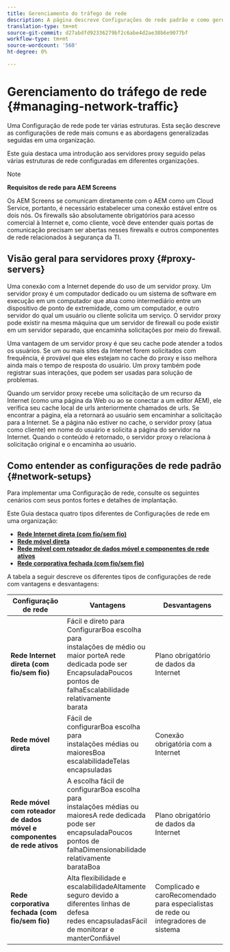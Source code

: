 ```yaml
---
title: Gerenciamento do tráfego de rede
description: A página descreve Configurações de rede padrão e como gerenciar o tráfego de rede.
translation-type: tm+mt
source-git-commit: d27abdfd92336279bf2c6abe4d2ae38b6e9077bf
workflow-type: tm+mt
source-wordcount: '560'
ht-degree: 0%

---
```



# Gerenciamento do tráfego de rede {#managing-network-traffic}

Uma Configuração de rede pode ter várias estruturas. Esta seção descreve as configurações de rede mais comuns e as abordagens generalizadas seguidas em uma organização.

Este guia destaca uma introdução aos servidores proxy seguido pelas várias estruturas de rede configuradas em diferentes organizações.

>[!NOTE]
>
>**Requisitos de rede para AEM Screens**
>
>Os AEM Screens se comunicam diretamente com o AEM como um Cloud Service, portanto, é necessário estabelecer uma conexão estável entre os dois nós. Os firewalls são absolutamente obrigatórios para acesso comercial à Internet e, como cliente, você deve entender quais portas de comunicação precisam ser abertas nesses firewalls e outros componentes de rede relacionados à segurança da TI.

## Visão geral para servidores proxy {#proxy-servers}

Uma conexão com a Internet depende do uso de um servidor proxy. Um servidor proxy é um computador dedicado ou um sistema de software em execução em um computador que atua como intermediário entre um dispositivo de ponto de extremidade, como um computador, e outro servidor do qual um usuário ou cliente solicita um serviço. O servidor proxy pode existir na mesma máquina que um servidor de firewall ou pode existir em um servidor separado, que encaminha solicitações por meio do firewall.

Uma vantagem de um servidor proxy é que seu cache pode atender a todos os usuários. Se um ou mais sites da Internet forem solicitados com frequência, é provável que eles estejam no cache do proxy e isso melhora ainda mais o tempo de resposta do usuário. Um proxy também pode registrar suas interações, que podem ser usadas para solução de problemas.

Quando um servidor proxy recebe uma solicitação de um recurso da Internet (como uma página da Web ou ao se conectar a um editor AEM), ele verifica seu cache local de urls anteriormente chamados de urls. Se encontrar a página, ela a retornará ao usuário sem encaminhar a solicitação para a Internet. Se a página não estiver no cache, o servidor proxy (atua como cliente) em nome do usuário e solicita a página do servidor na Internet. Quando o conteúdo é retornado, o servidor proxy o relaciona à solicitação original e o encaminha ao usuário.

## Como entender as configurações de rede padrão {#network-setups}

Para implementar uma Configuração de rede, consulte os seguintes cenários com seus pontos fortes e detalhes de implantação.

Este Guia destaca quatro tipos diferentes de Configurações de rede em uma organização:

* **[Rede Internet direta (com fio/sem fio)](/help/using/direct-internet-network.md)**
* **[Rede móvel direta](/help/using/mobile-network.md)**
* **[Rede móvel com roteador de dados móvel e componentes de rede ativos](/help/using/mobile-network-router.md)**
* **[Rede corporativa fechada (com fio/sem fio)](/help/using/enclosed-corporate-network.md)**

A tabela a seguir descreve os diferentes tipos de configurações de rede com vantagens e desvantagens:

| Configuração de rede | Vantagens | Desvantagens |
|--- |--- |--- |
| **Rede Internet direta (com fio/sem fio)** | Fácil e direto para<br>ConfigurarBoa escolha para<br>instalações de médio ou maior porteA rede dedicada pode ser<br>EncapsuladaPoucos pontos de<br>falhaEscalabilidade relativamente<br>barata | Plano obrigatório de dados da Internet |
| **Rede móvel direta** | Fácil de<br>configurarBoa escolha para<br>instalações médias ou maioresBoa<br>escalabilidadeTelas encapsuladas | Conexão obrigatória com a Internet |
| **Rede móvel com roteador de dados móvel e componentes de rede ativos** | A escolha fácil de<br>configurarBoa escolha para<br>instalações médias ou maioresA rede dedicada pode ser<br>encapsuladaPoucos pontos de<br>falhaDimensionabilidade relativamente<br>barataBoa | Plano obrigatório de dados da Internet |
| **Rede corporativa fechada (com fio/sem fio)** | Alta flexibilidade e<br>escalabilidadeAltamente seguro devido a diferentes linhas de<br>defesa<br>redes encapsuladasFácil de monitorar e<br>manterConfiável | Complicado e<br>caroRecomendado para especialistas de rede ou integradores de sistema |
